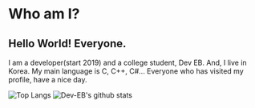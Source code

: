 # Who am I?
## Hello World! Everyone.<br>
I am a developer(start 2019) and a college student, Dev EB.
And, I live in Korea.
My main language is C, C++, C\#...
Everyone who has visited my profile, have a nice day.

![Top Langs](https://github-readme-stats.vercel.app/api/top-langs/?username=Dev-EB&theme=tokyonight)
![Dev-EB's github stats](https://github-readme-stats.vercel.app/api?username=Dev-EB&theme=tokyonight)
